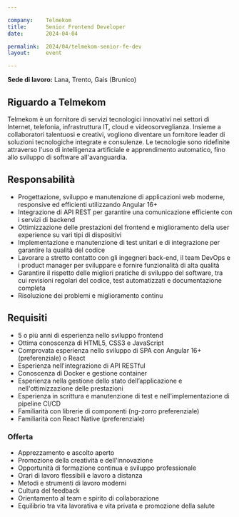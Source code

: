```yaml
---

company:    Telmekom
title:      Senior Frontend Developer
date:       2024-04-04

permalink:  2024/04/telmekom-senior-fe-dev
layout:     event

---
```


**Sede di lavoro:** Lana, Trento, Gais (Brunico)<br>

## Riguardo a Telmekom

Telmekom è un fornitore di servizi tecnologici innovativi nei settori di Internet, telefonia, infrastruttura IT,
cloud e videosorveglianza. Insieme a collaboratori talentuosi e creativi, vogliono diventare un
fornitore leader di soluzioni tecnologiche integrate e consulenze. Le tecnologie sono ridefinite
attraverso l'uso di intelligenza artificiale e apprendimento automatico, fino allo sviluppo di software
all'avanguardia.

## Responsabilità

* Progettazione, sviluppo e manutenzione di applicazioni web moderne, responsive ed efficienti utilizzando Angular 16+
* Integrazione di API REST per garantire una comunicazione efficiente con i servizi di backend
* Ottimizzazione delle prestazioni del frontend e miglioramento della user experience su vari tipi di dispositivi
* Implementazione e manutenzione di test unitari e di integrazione per garantire la qualità del codice
* Lavorare a stretto contatto con gli ingegneri back-end, il team DevOps e i product manager per sviluppare e fornire funzionalità di alta qualità
* Garantire il rispetto delle migliori pratiche di sviluppo del software, tra cui revisioni regolari del codice, test automatizzati e documentazione completa
* Risoluzione dei problemi e miglioramento continu

## Requisiti

* 5 o più anni di esperienza nello sviluppo frontend
* Ottima conoscenza di HTML5, CSS3 e JavaScript
* Comprovata esperienza nello sviluppo di SPA con Angular 16+ (preferenziale) o React
* Esperienza nell'integrazione di API RESTful
* Conoscenza di Docker e gestione container
* Esperienza nella gestione dello stato dell’applicazione e nell'ottimizzazione delle prestazioni
* Esperienza in scrittura e manutenzione di test e nell'implementazione di pipeline CI/CD
* Familiarità con librerie di componenti (ng-zorro preferenziale)
* Familiarità con React Native (preferenziale)

### Offerta

* Apprezzamento e ascolto aperto
* Promozione della creatività e dell'innovazione
* Opportunità di formazione continua e sviluppo professionale
* Orari di lavoro flessibili e lavoro a distanza
* Metodi e strumenti di lavoro moderni
* Cultura del feedback
* Orientamento al team e spirito di collaborazione
* Equilibrio tra vita lavorativa e vita privata e promozione della salute
